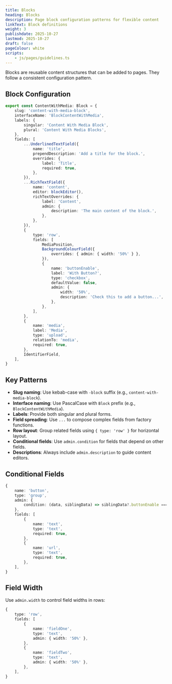 ```yaml
---
title: Blocks
heading: Blocks
description: Page block configuration patterns for flexible content
linkText: Block definitions
weight: 3
publishdate: 2025-10-27
lastmod: 2025-10-27
draft: false
pageColour: white
scripts:
    - js/pages/guidelines.ts
---
```


Blocks are reusable content structures that can be added to pages. They follow a consistent configuration pattern.

## Block Configuration

```typescript
export const ContentWithMedia: Block = {
	slug: 'content-with-media-block',
	interfaceName: 'BlockContentWithMedia',
	labels: {
		singular: 'Content With Media Block',
		plural: 'Content With Media Blocks',
	},
	fields: [
		...UnderlinedTextField({
			name: 'title',
			prependDescription: 'Add a title for the block.',
			overrides: {
				label: 'Title',
				required: true,
			},
		}),
		...RichTextField({
			name: 'content',
			editor: blockEditor(),
			richTextOverrides: {
				label: 'Content',
				admin: {
					description: 'The main content of the block.',
				},
			},
		}),
		{
			type: 'row',
			fields: [
				MediaPosition,
				BackgroundColourField({
					overrides: { admin: { width: '50%' } },
				}),
				{
					name: 'buttonEnable',
					label: 'With Button?',
					type: 'checkbox',
					defaultValue: false,
					admin: {
						width: '50%',
						description: 'Check this to add a button...',
					},
				},
			],
		},
		{
			name: 'media',
			label: 'Media',
			type: 'upload',
			relationTo: 'media',
			required: true,
		},
		IdentifierField,
	],
}
```

## Key Patterns

- **Slug naming**: Use kebab-case with `-block` suffix (e.g., `content-with-media-block`).
- **Interface naming**: Use PascalCase with `Block` prefix (e.g., `BlockContentWithMedia`).
- **Labels**: Provide both singular and plural forms.
- **Field spreading**: Use `...` to compose complex fields from factory functions.
- **Row layout**: Group related fields using `{ type: 'row' }` for horizontal layout.
- **Conditional fields**: Use `admin.condition` for fields that depend on other fields.
- **Descriptions**: Always include `admin.description` to guide content editors.

## Conditional Fields

```typescript
{
	name: 'button',
	type: 'group',
	admin: {
		condition: (data, siblingData) => siblingData?.buttonEnable === true,
	},
	fields: [
		{
			name: 'text',
			type: 'text',
			required: true,
		},
		{
			name: 'url',
			type: 'text',
			required: true,
		},
	],
}
```

## Field Width

Use `admin.width` to control field widths in rows:

```typescript
{
	type: 'row',
	fields: [
		{
			name: 'fieldOne',
			type: 'text',
			admin: { width: '50%' },
		},
		{
			name: 'fieldTwo',
			type: 'text',
			admin: { width: '50%' },
		},
	],
}
```
